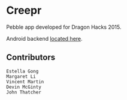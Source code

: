 Creepr
======
Pebble app developed for Dragon Hacks 2015.

Android backend [located here](https://github.com/vincepmartin/Creepr).

Contributors
------------
    Estella Gong
    Margaret Li
    Vincent Martin
    Devin McGinty
    John Thatcher

